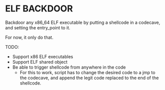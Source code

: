 # ELF BACKDOOR

Backdoor any x86_64 ELF executable by putting a shellcode in a codecave, and setting the entry_point to it.

For now, it only do that.

TODO:
* Support x86 ELF executables
* Support ELF shared object
* Be able to trigger shellcode from anywhere in the code
    * For this to work, script has to change the desired code to a jmp to the codecave, and append the legit code replaced to the end of the shellcode.
